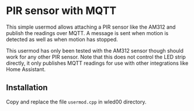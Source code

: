 # PIR sensor with MQTT

This simple usermod allows attaching a PIR sensor like the AM312 and publish the readings over MQTT. A message is sent when motion is detected as well as when motion has stopped.

This usermod has only been tested with the AM312 sensor though should work for any other PIR sensor. Note that this does not control the LED strip directly, it only publishes MQTT readings for use with other integrations like Home Assistant.

## Installation

Copy and replace the file `usermod.cpp` in wled00 directory.
